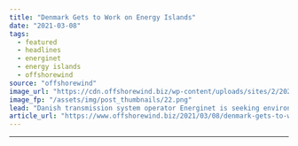 ```yaml
---
title: "Denmark Gets to Work on Energy Islands"
date: "2021-03-08"
tags: 
  - featured
  - headlines
  - energinet
  - energy islands
  - offshorewind
source: "offshorewind"
image_url: "https://cdn.offshorewind.biz/wp-content/uploads/sites/2/2021/03/08094005/Denmark-Starts-Energy-Island-Probes.png"
image_fp: "/assets/img/post_thumbnails/22.png"
lead: "Danish transmission system operator Energinet is seeking environmental engineering consultancy services for the energy"
article_url: "https://www.offshorewind.biz/2021/03/08/denmark-gets-to-work-on-energy-islands/"
---
```


---
